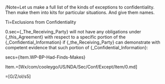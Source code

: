 /Note=Let us make a full list of the kinds of exceptions to confidentiality.  Then make them into kits for particular situations.  And give them names.  

Ti=Exclusions from Confidentiality

0.sec={_The_Receiving_Party} will not have any obligations under {_this_Agreement} with respect to a specific portion of the {_Confidential_Information} if {_the_Receiving_Party} can demonstrate with competent evidence that such portion of {_Confidential_Information}:

secs={Item.WP-BP-Had-Finds-Makes}

Item.=[Wx/com/cooleygo/US/NDA/Sec/Conf/Except/Item/0.md]

=[G/Z/ol/s5]
